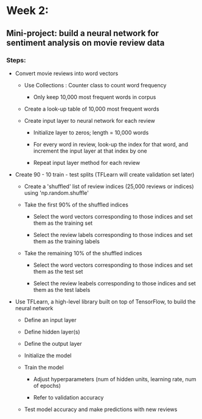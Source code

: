 # Week 2:

## Mini-project: build a neural network for sentiment analysis on movie review data

### Steps:
- Convert movie reviews into word vectors

	- Use Collections : Counter class to count word frequency

		- Only keep 10,000 most frequent words in corpus

	- Create a look-up table of 10,000 most frequent words

	- Create input layer to neural network for each review

		- Initialize layer to zeros; length = 10,000 words

		- For every word in review, look-up the index for that word, and increment the input layer at that index by one

		- Repeat input layer method for each review

- Create 90 - 10 train - test splits (TFLearn will create validation set later)

	- Create a 'shuffled' list of review indices (25,000 reviews or indices) using 'np.random.shuffle'

	- Take the first 90% of the shuffled indices

		- Select the word vectors corresponding to those indices and set them as the training set 

		- Select the review labels corresponding to those indices and set them as the training labels

	- Take the remaining 10% of the shuffled indices 

		- Select the word vectors corresponding to those indices and set them as the test set

		- Select the review leabels corresponding to those indices and set them as the test labels

- Use TFLearn, a high-level library built on top of TensorFlow, to build the neural network

	- Define an input layer

	- Define hidden layer(s)

	- Define the output layer

	- Initialize the model

	- Train the model

		- Adjust hyperparameters (num of hidden units, learning rate, num of epochs)

		- Refer to validation accuracy

	- Test model accuracy and make predictions with new reviews 